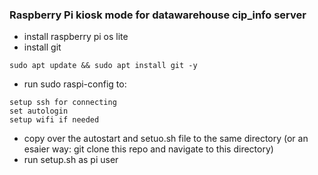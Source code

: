 ### Raspberry Pi kiosk mode for datawarehouse cip_info server


* install raspberry pi os lite
* install git
```
sudo apt update && sudo apt install git -y
```
* run sudo raspi-config to:
```
setup ssh for connecting
set autologin
setup wifi if needed
 ```
* copy over the autostart and setuo.sh file to the same directory (or an esaier way: git clone this repo and navigate to this directory)
* run setup.sh as pi user
